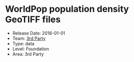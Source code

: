# WorldPop population density GeoTIFF files
* Release Date: 2016-01-01
* Team: [3rd Party](./../teams/3rd-party.md)
* Type: data
* Level: Foundation
* Area: 3rd Party
